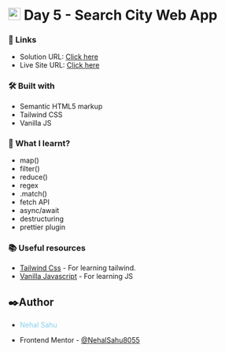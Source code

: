# <img src="https://www.freepnglogos.com/uploads/javascript-png/javascript-vector-logo-yellow-png-transparent-javascript-vector-12.png" width="25"/> Day 5 - Search City Web App

### 🔗 Links

- Solution URL: [Click here]()
- Live Site URL: [Click here]()

### 🛠️ Built with

- Semantic HTML5 markup
- Tailwind CSS
- Vanilla JS

### 📜 What I learnt?

- map()
- filter()
- reduce()
- regex
- .match()
- fetch API
- async/await
- destructuring
- prettier plugin

### 📚 Useful resources

- [Tailwind Css](https://tailwindcss.com/) - For learning tailwind.
- [Vanilla Javascript](https://developer.mozilla.org/en-US/docs/Web/JavaScript) - For learning JS

## ✒️Author

- <p style="color:skyblue">Nehal Sahu</p>
- Frontend Mentor - [@NehalSahu8055](https://www.frontendmentor.io/profile/NehalSahu8055)
